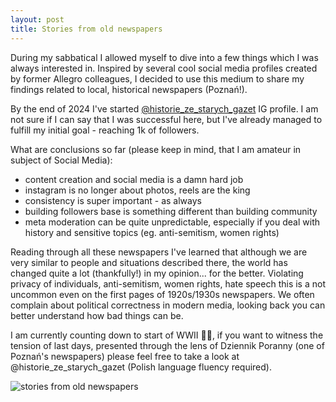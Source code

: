 ```yaml
---
layout: post
title: Stories from old newspapers
---
```


During my sabbatical I allowed myself to dive into a few things which I was always interested in. Inspired by several cool social media profiles created by former Allegro colleagues, I decided to use this medium to share my findings related to local, historical newspapers (Poznań!). 

By the end of 2024 I've started [@historie_ze_starych_gazet](https://www.instagram.com/historie_ze_starych_gazet/) IG profile. I am not sure if I can say that I was successful here, but I've already managed to fulfill my initial goal - reaching 1k of followers. 

What are conclusions so far (please keep in mind, that I am amateur in subject of Social Media):
- content creation and social media is a damn hard job 
- instagram is no longer about photos, reels are the king
- consistency is super important - as always
- building followers base is something different than building community
- meta moderation can be quite unpredictable, especially if you deal with history and sensitive topics (eg. anti-semitism, women rights)

Reading through all these newspapers I've learned that although we are very similar to people and situations described there, the world has changed quite a lot (thankfully!) in my opinion... for the better. Violating privacy of individuals, anti-semitism, women rights, hate speech this is a not uncommon even on the first pages of 1920s/1930s newspapers. We often complain about political correctness in modern media, looking back you can better understand how bad things can be.

I am currently counting down to start of WWII 🤷‍♂️, if you want to witness the tension of last days, presented through the lens of Dziennik Poranny (one of Poznań's newspapers) please feel free to take a look at @historie_ze_starych_gazet (Polish language fluency required).

![stories from old newspapers]({{site.baseurl}}/assets/images/posts/stories-from-old-newspapers.jpeg)
